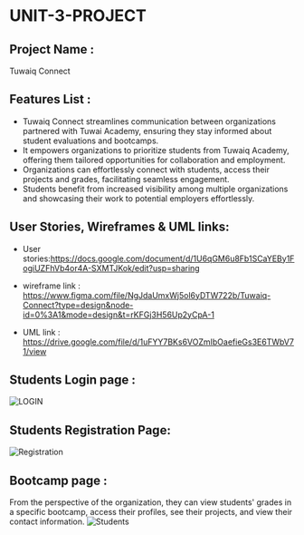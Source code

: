 # UNIT-3-PROJECT


## Project Name :
Tuwaiq Connect
## Features List :
- Tuwaiq Connect streamlines communication between organizations partnered with Tuwai Academy, ensuring they stay informed about student evaluations and bootcamps.
- It empowers organizations to prioritize students from Tuwaiq Academy, offering them tailored opportunities for collaboration and employment.
- Organizations can effortlessly connect with students, access their projects and grades, facilitating seamless engagement.
- Students benefit from increased visibility among multiple organizations and showcasing their work to potential employers effortlessly.

## User Stories, Wireframes & UML links:
- User stories:https://docs.google.com/document/d/1U6qGM6u8Fb1SCaYEBy1FogiUZFhVb4or4A-SXMTJKok/edit?usp=sharing

- wireframe link  : https://www.figma.com/file/NgJdaUmxWj5ol6yDTW722b/Tuwaiq-Connect?type=design&node-id=0%3A1&mode=design&t=rKFGj3H56Up2yCpA-1

- UML link : https://drive.google.com/file/d/1uFYY7BKs6VOZmIbOaefieGs3E6TWbV71/view

## Students Login page :
![LOGIN](https://github.com/user-attachments/assets/478477b8-4636-44dc-b295-9262c1d5f6f3)

 
 ## Students Registration Page:
![Registration](https://github.com/user-attachments/assets/d198a44a-f76c-4f3e-8cce-a688e66a409d)

## Bootcamp page :
From the perspective of the organization, they can view students' grades in a specific bootcamp, access their profiles, see their projects, and view their contact information.
![Students](https://github.com/user-attachments/assets/48a13943-d8a2-4362-bc87-70a6ad9151c2)

